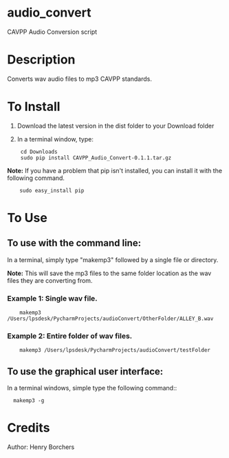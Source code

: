 # audio_convert
CAVPP Audio Conversion script

Description
===========
Converts wav audio files to mp3 CAVPP standards.

To Install
==========
1. Download the latest version in the dist folder to your Download folder
2. In a terminal window, type:

        cd Downloads
        sudo pip install CAVPP_Audio_Convert-0.1.1.tar.gz

**Note:** If you have a problem that pip isn't installed, you can install it with 
 the following command.
 
        sudo easy_install pip


To Use
======

To use with the command line:
-----------------------------
In a terminal, simply type "makemp3" followed by a single file or directory.

**Note:** This will save the mp3 files to the same folder location as the wav 
files they are converting from.
    
### Example 1: Single wav file.

    
        makemp3 /Users/lpsdesk/PycharmProjects/audioConvert/OtherFolder/ALLEY_B.wav
            
### Example 2: Entire folder of wav files.


        makemp3 /Users/lpsdesk/PycharmProjects/audioConvert/testFolder
  
  
To use the graphical user interface:
------------------------------------
In a terminal windows, simple type the following command::
  
      makemp3 -g

Credits
=======
Author: Henry Borchers 